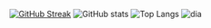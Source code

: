 [![GitHub Streak](https://github-readme-streak-stats.herokuapp.com?user=Vo1o&hide_border=true&background=00000000&stroke=E4E2E2&fire=61D9FA&ring=61D9FA&currStreakNum=61D9FA&sideNums=61D9FA&currStreakLabel=60D7F8&sideLabels=59C3E0&dates=FFFFFF&border=FFFFFF)](https://git.io/streak-stats)
![GitHub stats](https://github-readme-stats.vercel.app/api?username=Vo1o&show_icons=true&text_color=61d9fa&bg_color=00000000&hide_title=true&hide_border=true) 
![Top Langs](https://github-readme-stats.vercel.app/api/top-langs/?username=Vo1o&hide=TeX&bg_color=00000000&layout=compact&theme=react&hide_border=true) 
![dia](https://activity-graph.herokuapp.com/graph?username=Vo1o&theme=react-dark&bg_color=00000000&hide_border=true)
